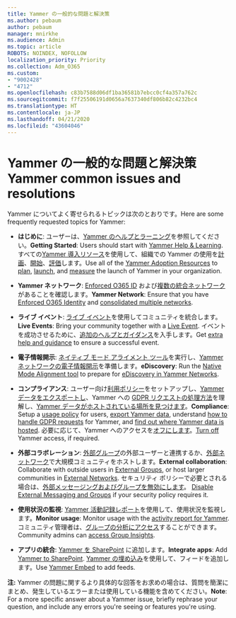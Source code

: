 ```yaml
---
title: Yammer の一般的な問題と解決策
ms.author: pebaum
author: pebaum
manager: mnirkhe
ms.audience: Admin
ms.topic: article
ROBOTS: NOINDEX, NOFOLLOW
localization_priority: Priority
ms.collection: Adm_O365
ms.custom:
- "9002428"
- "4712"
ms.openlocfilehash: c83b7588d06df1ba36581b7ebcc0cf4a357a762c
ms.sourcegitcommit: f7f25506191d0656a7637340df806b82c4232bc4
ms.translationtype: HT
ms.contentlocale: ja-JP
ms.lasthandoff: 04/21/2020
ms.locfileid: "43604046"
---
```

# <a name="yammer-common-issues-and-resolutions"></a><span data-ttu-id="eeafa-102">Yammer の一般的な問題と解決策</span><span class="sxs-lookup"><span data-stu-id="eeafa-102">Yammer common issues and resolutions</span></span>

<span data-ttu-id="eeafa-103">Yammer についてよく寄せられるトピックは次のとおりです。</span><span class="sxs-lookup"><span data-stu-id="eeafa-103">Here are some frequently requested topics for Yammer:</span></span>

- <span data-ttu-id="eeafa-104">**はじめに**: ユーザーは、[Yammer のヘルプとラーニング](https://support.office.com/yammer)を参照してください。</span><span class="sxs-lookup"><span data-stu-id="eeafa-104">**Getting Started**: Users should start with [Yammer Help & Learning](https://support.office.com/yammer).</span></span> <span data-ttu-id="eeafa-105">すべての[Yammer 導入リソース](https://aka.ms/yamresources)を使用して、組織での Yammer の使用を[計画](https://aka.ms/YamSuccessGuide)、[開始](https://aka.ms/YamLaunchPlaybook)、[評価](https://aka.ms/YamMeasureSuccesGuide)します。</span><span class="sxs-lookup"><span data-stu-id="eeafa-105">Use all of the [Yammer Adoption Resources](https://aka.ms/yamresources) to [plan](https://aka.ms/YamSuccessGuide), [launch](https://aka.ms/YamLaunchPlaybook), and [measure](https://aka.ms/YamMeasureSuccesGuide) the launch of Yammer in your organization.</span></span> 

- <span data-ttu-id="eeafa-106">**Yammer ネットワーク**: [Enforced O365 ID](https://docs.microsoft.com/yammer/configure-your-yammer-network/enforce-office-365-identity) および[複数の統合ネットワーク](https://docs.microsoft.com/yammer/configure-your-yammer-network/consolidate-multiple-yammer-networks)があることを確認します。</span><span class="sxs-lookup"><span data-stu-id="eeafa-106">**Yammer Network**: Ensure that you have [Enforced O365 Identity](https://docs.microsoft.com/yammer/configure-your-yammer-network/enforce-office-365-identity) and [consolidated multiple networks](https://docs.microsoft.com/yammer/configure-your-yammer-network/consolidate-multiple-yammer-networks).</span></span> 

- <span data-ttu-id="eeafa-107">**ライブ イベント**: [ライブ イベント](https://docs.microsoft.com/yammer/manage-yammer-groups/yammer-live-events)を使用してコミュニティを統合します。</span><span class="sxs-lookup"><span data-stu-id="eeafa-107">**Live Events**: Bring your community together with a [Live Event](https://docs.microsoft.com/yammer/manage-yammer-groups/yammer-live-events).</span></span> <span data-ttu-id="eeafa-108">イベントを成功させるために、[追加のヘルプとガイダンス](https://resources.techcommunity.microsoft.com/live-events/assistance/)を入手します。</span><span class="sxs-lookup"><span data-stu-id="eeafa-108">Get [extra help and guidance](https://resources.techcommunity.microsoft.com/live-events/assistance/) to ensure a successful event.</span></span> 

- <span data-ttu-id="eeafa-109">**電子情報開示**: [ネイティブ モード アライメント ツール](https://docs.microsoft.com/yammer/configure-your-yammer-network/overview-native-mode)を実行し、[Yammer ネットワークの電子情報開示](https://docs.microsoft.com/yammer/manage-security-and-compliance/overview-of-ediscovery)を準備します。</span><span class="sxs-lookup"><span data-stu-id="eeafa-109">**eDiscovery**: Run the [Native Mode Alignment tool](https://docs.microsoft.com/yammer/configure-your-yammer-network/overview-native-mode) to prepare for [eDiscovery in Yammer Networks](https://docs.microsoft.com/yammer/manage-security-and-compliance/overview-of-ediscovery).</span></span> 

- <span data-ttu-id="eeafa-110">**コンプライアンス**: ユーザー向け[利用ポリシー](https://docs.microsoft.com/yammer/manage-security-and-compliance/set-up-a-usage-policy)をセットアップし、[Yammer データをエクスポートし](https://docs.microsoft.com/yammer/manage-security-and-compliance/export-yammer-enterprise-data)、Yammer への [GDPR リクエストの処理方法](https://docs.microsoft.com/yammer/manage-security-and-compliance/gdpr-requests-in-yammer-enterprise)を理解し、[Yammer データがホストされている場所を見つけます](https://docs.microsoft.com/yammer/manage-security-and-compliance/data-residency)。</span><span class="sxs-lookup"><span data-stu-id="eeafa-110">**Compliance**: Setup a [usage policy](https://docs.microsoft.com/yammer/manage-security-and-compliance/set-up-a-usage-policy) for users, [export Yammer data](https://docs.microsoft.com/yammer/manage-security-and-compliance/export-yammer-enterprise-data), understand [how to handle GDPR requests](https://docs.microsoft.com/yammer/manage-security-and-compliance/gdpr-requests-in-yammer-enterprise) for Yammer, and [find out where Yammer data is hosted](https://docs.microsoft.com/yammer/manage-security-and-compliance/data-residency).</span></span> <span data-ttu-id="eeafa-111">必要に応じて、Yammer へのアクセスを[オフにします](https://docs.microsoft.com/yammer/manage-yammer-users/turn-off-user-access)。</span><span class="sxs-lookup"><span data-stu-id="eeafa-111">[Turn off](https://docs.microsoft.com/yammer/manage-yammer-users/turn-off-user-access) Yammer access, if required.</span></span>

- <span data-ttu-id="eeafa-112">**外部コラボレーション**: [外部グループ](https://docs.microsoft.com/yammer/work-with-external-users/create-and-manage-external-groups)の外部ユーザーと連携するか、[外部ネットワーク](https://docs.microsoft.com/yammer/work-with-external-users/create-and-manage-an-external-network)で大規模コミュニティをホストします。</span><span class="sxs-lookup"><span data-stu-id="eeafa-112">**External collaboration**: Collaborate with outside users in [External Groups](https://docs.microsoft.com/yammer/work-with-external-users/create-and-manage-external-groups), or host larger communities in [External Networks](https://docs.microsoft.com/yammer/work-with-external-users/create-and-manage-an-external-network).</span></span> <span data-ttu-id="eeafa-113">セキュリティ ポリシーで必要とされる場合は、[外部メッセージングおよびグループを無効にします](https://docs.microsoft.com/yammer/work-with-external-users/disable-external-messaging)。 </span><span class="sxs-lookup"><span data-stu-id="eeafa-113">[Disable External Messaging and Groups](https://docs.microsoft.com/yammer/work-with-external-users/disable-external-messaging) if your security policy requires it.</span></span>

- <span data-ttu-id="eeafa-114">**使用状況の監視**: [Yammer 活動記録レポート](https://docs.microsoft.com/microsoft-365/admin/activity-reports/yammer-activity-report)を使用して、使用状況を監視します。</span><span class="sxs-lookup"><span data-stu-id="eeafa-114">**Monitor usage**: Monitor usage with the [activity report for Yammer](https://docs.microsoft.com/microsoft-365/admin/activity-reports/yammer-activity-report).</span></span> <span data-ttu-id="eeafa-115">コミュニティ管理者は、[グループの分析にアクセス](https://support.office.com/article/view-group-insights-in-yammer-73f9fa6d-d442-4f25-9194-d5317c9328ab)することができます。</span><span class="sxs-lookup"><span data-stu-id="eeafa-115">Community admins can [access Group Insights](https://support.office.com/article/view-group-insights-in-yammer-73f9fa6d-d442-4f25-9194-d5317c9328ab).</span></span>

- <span data-ttu-id="eeafa-116">**アプリの統合**: [Yammer を SharePoint](https://docs.microsoft.com/yammer/integrate-yammer-with-other-apps/embed-a-feed-into-a-sharepoint-site) に追加します。</span><span class="sxs-lookup"><span data-stu-id="eeafa-116">**Integrate apps**: Add [Yammer to SharePoint](https://docs.microsoft.com/yammer/integrate-yammer-with-other-apps/embed-a-feed-into-a-sharepoint-site).</span></span> <span data-ttu-id="eeafa-117">[Yammer の埋め込み](https://developer.yammer.com/docs/embed)を使用して、フィードを追加します。</span><span class="sxs-lookup"><span data-stu-id="eeafa-117">Use [Yammer Embed](https://developer.yammer.com/docs/embed) to add feeds.</span></span> 

<span data-ttu-id="eeafa-118">**注:** Yammer の問題に関するより具体的な回答をお求めの場合は、質問を簡潔にまとめ、発生しているエラーまたは使用している機能を含めてください。</span><span class="sxs-lookup"><span data-stu-id="eeafa-118">**Note**: For a more specific answer about a Yammer issue, briefly rephrase your question, and include any errors you're seeing or features you're using.</span></span>
